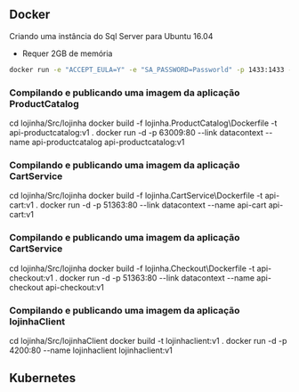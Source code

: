 ## Docker

Criando uma instância do Sql Server para Ubuntu 16.04

* Requer 2GB de memória

```sh
docker run -e "ACCEPT_EULA=Y" -e "SA_PASSWORD=Passworld" -p 1433:1433 --name datacontext -d mcr.microsoft.com/mssql/server:2019-CU4-ubuntu-16.04
```

### Compilando e publicando uma imagem da aplicação ProductCatalog
cd lojinha/Src/lojinha
docker build -f lojinha.ProductCatalog\Dockerfile -t api-productcatalog:v1 .
docker run -d -p 63009:80 --link datacontext --name api-productcatalog api-productcatalog:v1

### Compilando e publicando uma imagem da aplicação CartService
cd lojinha/Src/lojinha
docker build -f lojinha.CartService\Dockerfile -t api-cart:v1 .
docker run -d -p 51363:80 --link datacontext --name api-cart api-cart:v1

### Compilando e publicando uma imagem da aplicação CartService
cd lojinha/Src/lojinha
docker build -f lojinha.Checkout\Dockerfile -t api-checkout:v1 .
docker run -d -p 51363:80 --link datacontext --name api-checkout api-checkout:v1

### Compilando e publicando uma imagem da aplicação lojinhaClient
cd lojinha/Src/lojinhaClient
docker build -t lojinhaclient:v1 .
docker run -d -p 4200:80 --name lojinhaclient lojinhaclient:v1

## Kubernetes